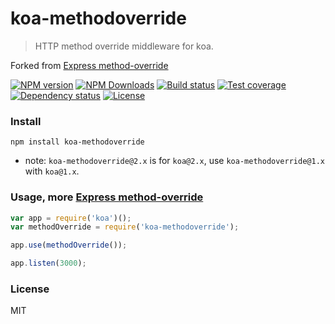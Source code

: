 # koa-methodoverride

> HTTP method override middleware for koa.

Forked from [Express method-override][]


[![NPM version][npm-img]][npm-url]
[![NPM Downloads][downloads-image]][npm-url]
[![Build status][travis-img]][travis-url]
[![Test coverage][coveralls-img]][coveralls-url]
[![Dependency status][david-img]][david-url]
[![License][license-img]][license-url]

### Install

```
npm install koa-methodoverride
```

* note: `koa-methodoverride@2.x` is for `koa@2.x`, use `koa-methodoverride@1.x` with `koa@1.x`.

### Usage, more [Express method-override][]

```js
var app = require('koa')();
var methodOverride = require('koa-methodoverride');

app.use(methodOverride());

app.listen(3000);
```


### License

MIT


[Express method-override]: https://github.com/expressjs/method-override


[npm-img]: https://img.shields.io/npm/v/koa-methodoverride.svg?style=flat-square
[npm-url]: https://npmjs.org/package/koa-methodoverride
[travis-img]: https://img.shields.io/travis/koa-modules/methodoverride.svg?style=flat-square
[travis-url]: https://travis-ci.org/koa-modules/methodoverride
[coveralls-img]: https://img.shields.io/coveralls/koa-modules/methodoverride.svg?style=flat-square
[coveralls-url]: https://coveralls.io/r/koa-modules/methodoverride?branch=master
[license-img]: https://img.shields.io/badge/license-MIT-green.svg?style=flat-square
[license-url]: LICENSE
[david-img]: https://img.shields.io/david/koa-modules/methodoverride.svg?style=flat-square
[david-url]: https://david-dm.org/koa-modules/methodoverride
[downloads-image]: https://img.shields.io/npm/dm/koa-methodoverride.svg?style=flat-square
